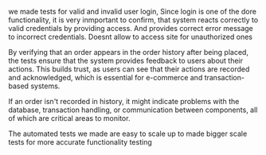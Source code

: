 we made tests for valid and invalid user login,
Since login is one of the dore functionality, it is very inmportant to confirm,
that system reacts correctly to valid credentials by providing access. And provides correct error 
message to incorrect credentials. Doesnt allow to access site for unauthorized ones

By verifying that an order appears in the order history after being placed, 
the tests ensure that the system provides feedback to users about their actions. 
This builds trust, as users can see that their actions are recorded and acknowledged, 
which is essential for e-commerce and transaction-based systems.

If an order isn't recorded in history, it might indicate problems with the database, 
transaction handling, or communication between components, all of which are critical 
areas to monitor.

The automated tests we made are easy to scale up to made bigger scale tests for more accurate functionality testing
